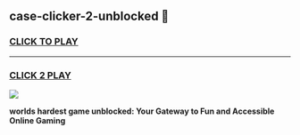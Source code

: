 
## case-clicker-2-unblocked 👋
<h3>
<a href="https://premium.freeplayer.one?title=case-clicker-2-unblocked&ref=14F">CLICK TO PLAY</a></h3>
<hr>

<h3>
<a href="https://premium.freeplayer.one?title=case-clicker-2-unblocked&ref=14F">CLICK 2 PLAY</a>
  
</h3>

<a href="https://premium.freeplayer.one?title=case-clicker-2-unblocked&ref=12F/"><img src="https://clearcache.store/games.png"></a>


**worlds hardest game unblocked: Your Gateway to Fun and Accessible Online Gaming**
